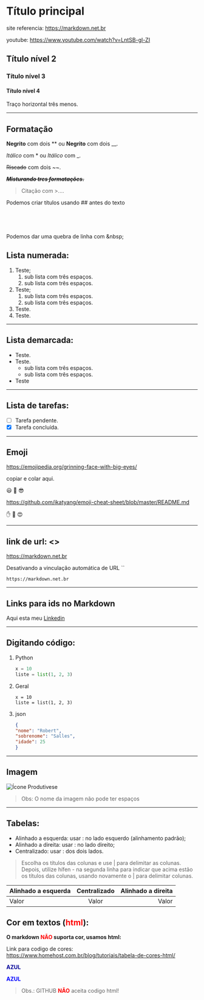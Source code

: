 # Título principal

site referencia: <https://markdown.net.br>

youtube: <https://www.youtube.com/watch?v=LntSB-gl-ZI>

## Título nível 2

### Título nível 3

#### Título nível 4

Traço horizontal três menos.

---
## Formatação

**Negrito** com dois ** ou __Negrito__ com dois __.

*Itálico* com * ou _Itálico_ com _.

~~Riscado~~ com dois ~~.

~~**_Misturando tres formatações_.**~~

>Citação com >....

Podemos criar títulos usando \## antes do texto

&nbsp;
---
Podemos dar uma quebra de linha com \&nbsp;
## Lista numerada:

1. Teste;
   1. sub lista com três espaços.
   1. sub lista com três espaços.
1. Teste;
   1. sub lista com três espaços.
   1. sub lista com três espaços.
1. Teste.
1. Teste.

---

## Lista demarcada:

* Teste.
* Teste.
  * sub lista com três espaços.
  * sub lista com três espaços.
* Teste

---

## Lista de tarefas:

- [ ] Tarefa pendente.
- [x] Tarefa concluída.

---

## Emoji
<https://emojipedia.org/grinning-face-with-big-eyes/>

copiar e colar aqui.

😃 🤤 😎

<https://github.com/ikatyang/emoji-cheat-sheet/blob/master/README.md>

:hand: :monkey: :heart_eyes:

---

## link de url: <>

<https://markdown.net.br>

Desativando a vinculação automática de URL ``

`https://markdown.net.br`

---

## Links para ids no Markdown

Aqui esta meu [Linkedin](https://www.linkedin.com/in/livio-alvarenga-planejamento-mrp-engenheiro-produ%C3%A7%C3%A3o-materiais-vba-powerbi/)

---

## Digitando código:

1. Python

   ~~~python
   x = 10
   liste = list(1, 2, 3)
   ~~~

1. Geral

   ```
   x = 10
   liste = list(1, 2, 3)
   ```

1. json

   ```json
   {
   "nome": "Robert",
   "sobrenome": "Salles",
   "idade": 25
   }
   ```

---

## Imagem

![Ícone Produtivese](ProdutiveSE.png)

>Obs: O nome da imagem não pode ter espaços

---

## Tabelas:

* Alinhado a esquerda: usar : no lado esquerdo (alinhamento padrão);
* Alinhado a direita: usar : no lado direito;
* Centralizado: usar : dos dois lados.

>Escolha os títulos das colunas e use | para delimitar as colunas. Depois, utilize hífen - na segunda linha para indicar que acima estão os títulos das colunas, usando novamente o | para delimitar colunas.

Alinhado a esquerda | Centralizado | Alinhado a direita
:--- | :---: | ---:
Valor | Valor | Valor

## Cor em textos (**<font color=#FF0000>html</font>**):

**O markdown <font color=#FF0000>NÃO</font> suporta cor, usamos html:**

Link para codigo de cores:
<https://www.homehost.com.br/blog/tutoriais/tabela-de-cores-html/>

**<font color="#000099">AZUL</font>**

**<font color="blue">AZUL</font>**

> Obs.: GITHUB **<font color=#FF0000>NÃO</font>** aceita codigo html!
